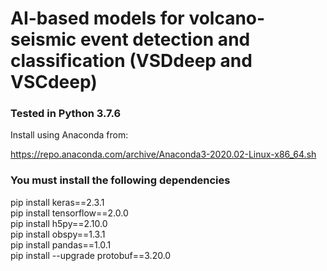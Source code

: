 # AI-based models for volcano-seismic event detection and classification (VSDdeep and VSCdeep)


### Tested in Python 3.7.6 
Install using Anaconda from:

https://repo.anaconda.com/archive/Anaconda3-2020.02-Linux-x86_64.sh

### You must install the following dependencies
pip install keras==2.3.1 <br>
pip install tensorflow==2.0.0 <br>
pip install h5py==2.10.0 <br>
pip install obspy==1.3.1 <br>
pip install pandas==1.0.1 <br>
pip install --upgrade protobuf==3.20.0 <br>
